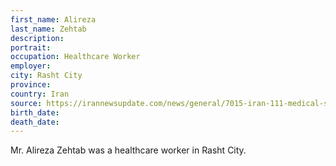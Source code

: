 ```yaml
---
first_name: Alireza
last_name: Zehtab
description: 
portrait: 
occupation: Healthcare Worker
employer: 
city: Rasht City
province: 
country: Iran
source: https://irannewsupdate.com/news/general/7015-iran-111-medical-staff-have-died-of-coronavirus-so-far-regime-lays-off-nurses.html
birth_date: 
death_date: 
---
```


Mr. Alireza Zehtab was a healthcare worker in Rasht City.
